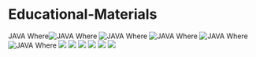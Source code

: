 # Educational-Materials
JAVA Where![JAVA Where](https://blog.jetbrains.com/wp-content/uploads/2020/09/1-2x.png)
![JAVA Where](https://blog.jetbrains.com/wp-content/uploads/2020/09/2-2x.png)
![JAVA Where](https://blog.jetbrains.com/wp-content/uploads/2020/09/3-2x.png)
![JAVA Where](https://blog.jetbrains.com/wp-content/uploads/2020/09/5-2x.png)
![JAVA Where](https://blog.jetbrains.com/wp-content/uploads/2020/09/4-2x-1.png)
![](https://blog.jetbrains.com/wp-content/uploads/2020/09/6-2x.png)
![](https://blog.jetbrains.com/wp-content/uploads/2020/09/7-2x2-1.png)
![](https://blog.jetbrains.com/wp-content/uploads/2020/09/8-2x.png)
![](https://blog.jetbrains.com/wp-content/uploads/2020/09/9-2x.png)
![](https://blog.jetbrains.com/wp-content/uploads/2020/09/10-2x.png)
![](https://blog.jetbrains.com/wp-content/uploads/2020/09/13-2x-1.png)




